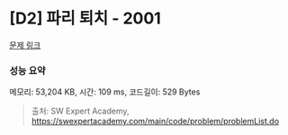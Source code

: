 # [D2] 파리 퇴치 - 2001 

[문제 링크](https://swexpertacademy.com/main/code/problem/problemDetail.do?contestProbId=AV5PzOCKAigDFAUq) 

### 성능 요약

메모리: 53,204 KB, 시간: 109 ms, 코드길이: 529 Bytes



> 출처: SW Expert Academy, https://swexpertacademy.com/main/code/problem/problemList.do